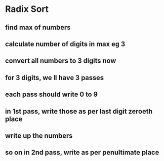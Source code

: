 # Radix Sort
## find max of numbers
## calculate number of digits in max eg 3
## convert all numbers to 3 digits now
## for 3 digits, we ll have 3 passes
## each pass should write 0 to 9
## in 1st pass, write those as per last digit zeroeth place
## write up the numbers
## so on in 2nd pass, write as per penultimate place